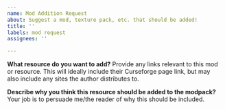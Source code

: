 ```yaml
---
name: Mod Addition Request
about: Suggest a mod, texture pack, etc. that should be added!
title: ''
labels: mod request
assignees: ''

---
```


**What resource do you want to add?**
Provide any links relevant to this mod or resource. This will ideally include their Curseforge page link, but may also include any sites the author distributes to.

**Describe why you think this resource should be added to the modpack?**
Your job is to persuade me/the reader of why this should be included.
